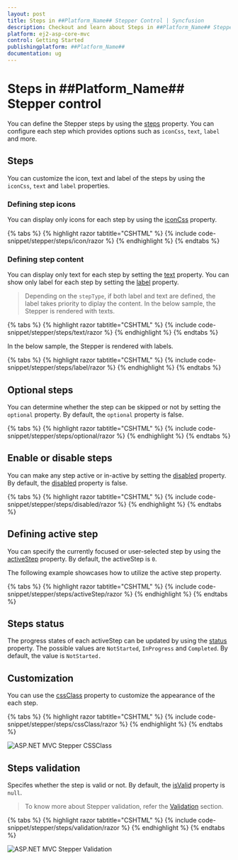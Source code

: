 ```yaml
---
layout: post
title: Steps in ##Platform_Name## Stepper Control | Syncfusion
description: Checkout and learn about Steps in ##Platform_Name## Stepper control of Syncfusion Essential JS 2 and more details.
platform: ej2-asp-core-mvc
control: Getting Started
publishingplatform: ##Platform_Name##
documentation: ug
---
```


# Steps in ##Platform_Name## Stepper control

You can define the Stepper steps by using the [steps](https://help.syncfusion.com/cr/aspnetcore-js2/Syncfusion.EJ2.Navigations.Stepper.html#Syncfusion_EJ2_Navigations_Stepper_Steps) property. You can configure each step which provides options such as `iconCss`, `text`, `label` and more.

## Steps

You can customize the icon, text and label of the steps by using the `iconCss`, `text` and `label` properties.

### Defining step icons

You can display only icons for each step by using the [iconCss](https://help.syncfusion.com/cr/aspnetcore-js2/Syncfusion.EJ2.Navigations.Step.html#Syncfusion_EJ2_Navigations_Step_IconCss) property.

{% tabs %}
{% highlight razor tabtitle="CSHTML" %}
{% include code-snippet/stepper/steps/icon/razor %}
{% endhighlight %}
{% endtabs %}

### Defining step content

You can display only text for each step by setting the [text](https://help.syncfusion.com/cr/aspnetcore-js2/Syncfusion.EJ2.Navigations.Step.html#Syncfusion_EJ2_Navigations_Step_Text) property. You can show only label for each step by setting the [label](https://help.syncfusion.com/cr/aspnetcore-js2/Syncfusion.EJ2.Navigations.Step.html#Syncfusion_EJ2_Navigations_Step_Label) property.

> Depending on the `stepType`, if both label and text are defined, the label takes priority to diplay the content.
In the below sample, the Stepper is rendered with texts.

{% tabs %}
{% highlight razor tabtitle="CSHTML" %}
{% include code-snippet/stepper/steps/text/razor %}
{% endhighlight %}
{% endtabs %}

In the below sample, the Stepper is rendered with labels.

{% tabs %}
{% highlight razor tabtitle="CSHTML" %}
{% include code-snippet/stepper/steps/label/razor %}
{% endhighlight %}
{% endtabs %}

## Optional steps

You can determine whether the step can be skipped or not by setting the `optional` property. By default, the `optional` property is false.

{% tabs %}
{% highlight razor tabtitle="CSHTML" %}
{% include code-snippet/stepper/steps/optional/razor %}
{% endhighlight %}
{% endtabs %}

## Enable or disable steps

You can make any step active or in-active by setting the [disabled](https://help.syncfusion.com/cr/aspnetcore-js2/Syncfusion.EJ2.Navigations.Step.html#Syncfusion_EJ2_Navigations_Step_Disabled) property. By default, the [disabled](https://help.syncfusion.com/cr/aspnetcore-js2/Syncfusion.EJ2.Navigations.Step.html#Syncfusion_EJ2_Navigations_Step_Disabled) property is false.

{% tabs %}
{% highlight razor tabtitle="CSHTML" %}
{% include code-snippet/stepper/steps/disabled/razor %}
{% endhighlight %}
{% endtabs %}

## Defining active step

You can specify the currently focused or user-selected step by using the [activeStep](https://help.syncfusion.com/cr/aspnetcore-js2/Syncfusion.EJ2.Navigations.Stepper.html#Syncfusion_EJ2_Navigations_Stepper_ActiveStep) property. By default, the activeStep is `0`.

The following example showcases how to utilize the active step property.

{% tabs %}
{% highlight razor tabtitle="CSHTML" %}
{% include code-snippet/stepper/steps/activeStep/razor %}
{% endhighlight %}
{% endtabs %}

## Steps status

The progress states of each activeStep can be updated by using the [status](https://help.syncfusion.com/cr/aspnetcore-js2/Syncfusion.EJ2.Navigations.Step.html#Syncfusion_EJ2_Navigations_Step_Status) property. The possible values are `NotStarted`, `InProgress` and `Completed`. By default, the value is `NotStarted.`

## Customization

You can use the [cssClass](https://help.syncfusion.com/cr/aspnetcore-js2/Syncfusion.EJ2.Navigations.Step.html#Syncfusion_EJ2_Navigations_Step_CssClass) property to customize the appearance of the each step.

{% tabs %}
{% highlight razor tabtitle="CSHTML" %}
{% include code-snippet/stepper/steps/cssClass/razor %}
{% endhighlight %}
{% endtabs %}

![ASP.NET MVC Stepper CSSClass](images/stepper-cssclass.jpg)

## Steps validation

Specifes whether the step is valid or not. By default, the [isValid](https://help.syncfusion.com/cr/aspnetcore-js2/Syncfusion.EJ2.Navigations.Step.html#Syncfusion_EJ2_Navigations_Step_IsValid) property is `null`.

> To know more about Stepper validation, refer the [Validation](./stepper-validation.md) section.

{% tabs %}
{% highlight razor tabtitle="CSHTML" %}
{% include code-snippet/stepper/steps/validation/razor %}
{% endhighlight %}
{% endtabs %}

![ASP.NET MVC Stepper Validation](images/stepper-validation.jpg)
